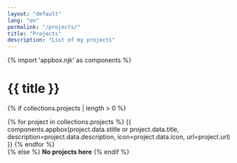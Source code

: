 ```yaml
---
layout: "default"
lang: "en"
permalink: "/projects/"
title: "Projects"
description: "List of my projects"
---
```


{% import 'appbox.njk' as components %}

# {{ title }}

{% if collections.projects | length > 0 %}
<section>
  {% for project in collections.projects %}
  {{ components.appbox(project.data.stitle or project.data.title,
    description=project.data.description,
    icon=project.data.icon,
    url=project.url) }}
  {% endfor %}
</section>
{% else %}
<strong>No projects here</strong>
{% endif %}